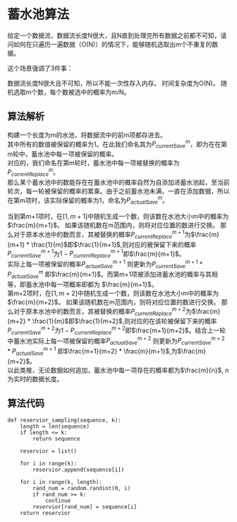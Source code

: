 # 蓄水池算法

给定一个数据流，数据流长度N很大，且N直到处理完所有数据之前都不可知，请问如何在只遍历一遍数据（O(N)）的情况下，能够随机选取出m个不重复的数据。

这个场景强调了3件事：

数据流长度N很大且不可知，所以不能一次性存入内存。
时间复杂度为O(N)。
随机选取m个数，每个数被选中的概率为m/N。

## 算法解析

构建一个长度为m的水池，将数据流中的前m项都存进去。  
其中所有的数值被保留的概率为1。在此我们命名其为$P_{currentSave}^{m}$，即为在在第m轮中，蓄水池中每一项被保留的概率。  
对应的，我们命名在第m轮时，蓄水池中每一项被替换的概率为$P_{currentReplace}^{m}$。  
那么某个蓄水池中的数能存在在蓄水池中的概率自然为自添加进蓄水池起，至当前轮次，每一轮被保留的概率的累乘。由于之前蓄水池未满，一直在添加数据，所以在第m项时，该实际保留的概率为1，命名为$P_{actualSave}^{m}$。  

当到第m+1项时，在$[1,m+1]$中随机生成一个数，则该数在水池大小m中的概率为$\frac{m}{m+1}$。
如果该随机数在m范围内，则将对应位置的数进行交换。
那么对于原本水池中的数而言，其被替换的概率$P_{currentReplace}^{m+1}$为$\frac{m}{m+1} * \frac{1}{m}$即$\frac{1}{m+1}$,则对应的被保留下来的概率$P_{currentSave}^{m+1}$为$1 - P_{currentReplace}^{m+1}$即$\frac{m}{m+1}$。  
实际上每一项被保留的概率$P_{actualSave}^{m+1}$ 则更新为$P_{currentSave}^{m+1} * P_{actualSave}^{m}$ 即$\frac{m}{m+1}$。而第m+1项被添加进蓄水池的概率与其相等，即蓄水池中每一项概率即都为  $\frac{m}{m+1}$。  
第m+2项时，在$[1,m+2]$中随机生成一个数，则该数在水池大小m中的概率为$\frac{m}{m+2}$。
如果该随机数在m范围内，则将对应位置的数进行交换。
那么对于原本水池中的数而言，其被替换的概率$P_{currentReplace}^{m+2}$为$\frac{m}{m+2} * \frac{1}{m}$即$\frac{1}{m+2}$,则对应的在该轮被保留下来的概率$P_{currentSave}^{m+2}$为$1 - P_{currentReplace}^{m+2}$即$\frac{m+1}{m+2}$。结合上一轮中蓄水池实际上每一项被保留的概率$P_{actualSave}^{m+2}$ 则更新为$P_{currentSave}^{m+2} * P_{actualSave}^{m+1}$ 即$\frac{m+1}{m+2} * \frac{m}{m+1}$,为$\frac{m}{m+2}$。  
以此类推，无论数据如何追加，蓄水池中每一项存在的概率都为$\frac{m}{n}$, n为实时的数据长度。  

## 算法代码
```
def reservior_sampling(sequence, k):
    length = len(sequence)
    if length <= k:
        return sequence
    
    reservior = list()
    
    for i in range(k):
        reservior.append(sequence[i])
    
    for i in range(k, length):
        rand_num = random.randint(0, i)
        if rand_num >= k:
            continue
        reservior[rand_num] = sequence[i]
    return reservior

```
